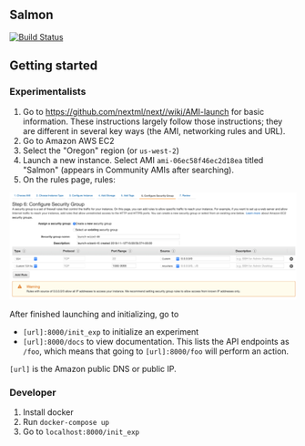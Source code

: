 ## Salmon
[![Build Status](https://travis-ci.com/stsievert/salmon.svg?branch=master)](https://travis-ci.com/stsievert/salmon)

## Getting started
### Experimentalists

1. Go to https://github.com/nextml/next//wiki/AMI-launch for basic information.
   These instructions largely follow those instructions; they are different in
   several key ways (the AMI, networking rules and URL).
1. Go to Amazon AWS EC2
1. Select the "Oregon" region (or `us-west-2`)
1. Launch a new instance. Select AMI `ami-06ec58f46ec2d18ea` titled "Salmon"
   (appears in Community AMIs after searching).
1. On the rules page,  rules:

![](ami/networking-rule.png)

After finished launching and initializing, go to

* `[url]:8000/init_exp` to initialize an experiment
* `[url]:8000/docs` to view documentation. This lists the API endpoints as
  `/foo`, which means that going to `[url]:8000/foo` will perform an action.

`[url]` is the Amazon public DNS or public IP.

### Developer

1. Install docker
2. Run `docker-compose up`
3. Go to `localhost:8000/init_exp`
